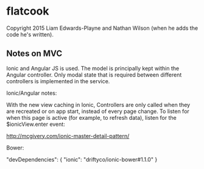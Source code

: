 flatcook
========

Copyright 2015 Liam Edwards-Playne and Nathan Wilson (when he adds the code he's written).

## Notes on MVC
Ionic and Angular JS is used. The model is principally kept within the Angular controller. Only modal state that is required between different controllers is implemented in the service. 



Ionic/Angular notes:


  With the new view caching in Ionic, Controllers are only called
  when they are recreated or on app start, instead of every page change.
  To listen for when this page is active (for example, to refresh data),
  listen for the $ionicView.enter event:

http://mcgivery.com/ionic-master-detail-pattern/


Bower:

"devDependencies": {
    "ionic": "driftyco/ionic-bower#1.1.0"
  }